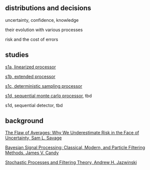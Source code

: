 
## distributions and decisions

uncertainty, confidence, knowledge

their evolution with various processes

risk and the cost of errors

## studies

[s1a, linearized processor](./s1a.py)

[s1b, extended processor](./s1b.py)

[s1c, deterministic sampling processor](./s1c.py)

[s1d, sequential monte carlo processor](./s1d.py), tbd

s1d, sequential detector, tbd

## background

[The Flaw of Averages: Why We Underestimate Risk in the Face of Uncertainty, Sam L. Savage](http://a.co/cDDBO9p)

[Bayesian Signal Processing: Classical, Modern, and Particle Filtering Methods, James V. Candy](http://a.co/gp4upXd)

[Stochastic Processes and Filtering Theory, Andrew H. Jazwinski](http://a.co/3QuMFkh)


